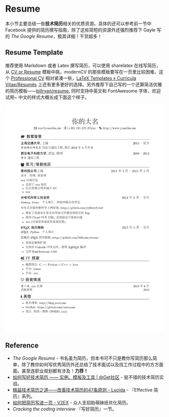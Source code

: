 # Resume

本小节主要总结一些**技术简历**相关的优质资源。具体的还可以参考前一节中 Facebook 提供的简历撰写指南，除了这些简短的资源外还强烈推荐下 Gayle 写的 *The Google Resume*，极其详细！干货超多！

## Resume Template

推荐使用 Markdown 或者 Latex 撰写简历，可以使用 sharelatex 在线写简历，从 [CV or Resume](https://www.sharelatex.com/templates/cv-or-resume) 模板中挑，modernCV 的那些模板要写在一页里比较困难，这个 [Professional CV](https://www.sharelatex.com/templates/cv-or-resume/professional-cv) 相对紧凑一些，[LaTeX Templates » Curricula Vitae/Résumés](http://www.latextemplates.com/cat/curricula-vitae) 上还有更多更好的选择。另外推荐下自己写的一个还算简洁优雅的简历模板——[billryan/resume](https://github.com/billryan/resume), 同时支持中英文和 FontAwesome 字体，欢迎试用~ 中文的样式大概长成下面这个样子。

![Resume Template](../../shared-files/images/resume-zh_CN.png)

## Reference

- *The Google Resume* - 书名虽为简历，但本书可不只是教你写简历那么简单，除了教你如何写优秀简历外还总结了技术面试以及找工作过程中的方方面面。甚至连职业规划都有涉及！**力荐！**
- [如何写好技术简历 —— 实例、模板及工具 | @Get社区](http://get.jobdeer.com/744.get) - 挺不错的技术简历实战。
- [精益技术简历之道——改善技术简历的47条原则 - Lucida](http://zh.lucida.me/blog/lean-technical-resume/) - 『Effective 简历』系列。
- [如何把简历写进一页 - V2EX](https://www.v2ex.com/t/175250) - 众人支招助萌妹纸优化简历。
- *Cracking the coding interview* 『写好简历』一节。
